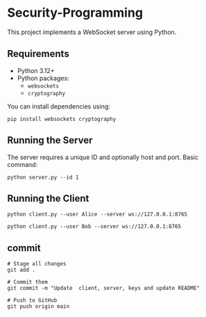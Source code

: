 # Security-Programming

This project implements a WebSocket server using Python.  

## Requirements

- Python 3.12+
- Python packages:
  - `websockets`
  - `cryptography`

You can install dependencies using:

```
pip install websockets cryptography

```

## Running the Server
The server requires a unique ID and optionally host and port.
Basic command:

```
python server.py --id 1
```
## Running the Client
```
python client.py --user Alice --server ws://127.0.0.1:8765

```
```
python client.py --user Bob --server ws://127.0.0.1:8765

```





## commit 
```
# Stage all changes 
git add .

# Commit them
git commit -m "Update  client, server, keys and update README"

# Push to GitHub
git push origin main
```